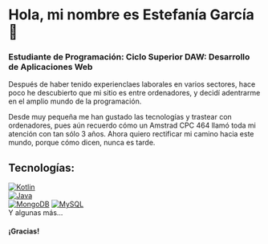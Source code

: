 # Hola, mi nombre es Estefanía García 👋
### Estudiante de Programación: Ciclo Superior DAW: Desarrollo de Aplicaciones Web


Después de haber tenido experienclaes laborales en varios sectores, hace poco he descubierto que mi sitio es entre ordenadores, y decidí adentrarme en el amplio mundo de la programación.

Desde muy pequeña me han gustado las tecnologías y trastear con ordenadores, pues aún recuerdo cómo un Amstrad CPC 464 llamó toda mi atención con tan sólo 3 años.
Ahora quiero rectificar mi camino hacia este mundo, porque cómo dicen, nunca es tarde.

## Tecnologías:
[![Kotlin](https://img.shields.io/badge/Kotlin-0095D5?style=for-the-badge&logo=kotlin&logoColor=white&labelColor=101010)]()
</br>
[![Java](https://img.shields.io/badge/Java-007396?style=for-the-badge&logo=java&logoColor=white&labelColor=101010)]()
</br>
[![MongoDB](https://img.shields.io/badge/MongoDB-47A248?style=for-the-badge&logo=mongodb&logoColor=white&labelColor=101010)]()
[![MySQL](https://img.shields.io/badge/MySQL-4479A1?style=for-the-badge&logo=mysql&logoColor=white&labelColor=101010)]()
</br>
Y algunas más...


#### ¡Gracias!
